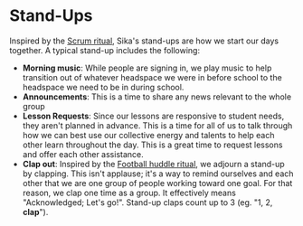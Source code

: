 # Stand-Ups

Inspired by the [Scrum ritual](https://www.atlassian.com/agile/scrum/standups), Sika's stand-ups are how we start our days together. A typical stand-up includes the following:

* **Morning music**: While people are signing in, we play music to help transition out of whatever headspace we were in before school to the headspace we need to be in during school.
* **Announcements**: This is a time to share any news relevant to the whole group
* **Lesson Requests**: Since our lessons are responsive to student needs, they aren't planned in advance. This is a time for all of us to talk through how we can best use our collective energy and talents to help each other learn throughout the day. This is a great time to request lessons and offer each other assistance.
* **Clap out**: Inspired by the [Football huddle ritual](https://ballarelife.com/why-do-football-players-clap-after-a-huddle/), we adjourn a stand-up by clapping. This isn't applause; it's a way to remind ourselves and each other that we are one group of people working toward one goal. For that reason, we clap one time as a group. It effectively means "Acknowledged; Let's go!". Stand-up claps count up to 3 (eg. "1, 2, **clap**").
